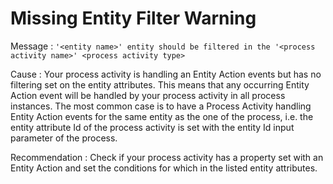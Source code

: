 # Missing Entity Filter Warning

Message
:   `'<entity name>' entity should be filtered in the '<process activity name>' <process activity type>`

Cause
:   Your process activity is handling an Entity Action events but has no filtering set on the entity attributes. This means that any occurring Entity Action event will be handled by your process activity in all process instances. The most common case is to have a Process Activity handling Entity Action events for the same entity as the one of the process, i.e. the entity attribute Id of the process activity is set with the entity Id input parameter of the process.

Recommendation
:   Check if your process activity has a property set with an Entity Action and set the conditions for which in the listed entity attributes.
